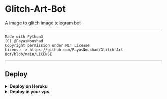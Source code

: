 # Glitch-Art-Bot

A image to glitch image telegram bot

---

```
Made with Python3
(C) @FayasNoushad
Copyright permission under MIT License
License -> https://github.com/FayasNoushad/Glitch-Art-Bot/blob/main/LICENSE
```

---

## Deploy 

<details>
  <summary><b>Deploy on Heroku</b></summary>

<p align="left">
  <a href="https://heroku.com/deploy?template=https://github.com/FayasNoushad/Glitch-Art-Bot/tree/main">
     <img height="30px" src="https://img.shields.io/badge/Deploy%20To%20Heroku-blueviolet?style=for-the-badge&logo=heroku">
  </a>
</p>

</details>

<details>
  <summary><b>Deploy in your vps</b></summary>

```sh
git clone https://github.com/FayasNoushad/Glitch-Art-Bot/tree/main
cd Glitch-Art-Bot
pip3 install -r requirements.txt
# <Create Variables appropriately>
python3 main.py
```

</details>

